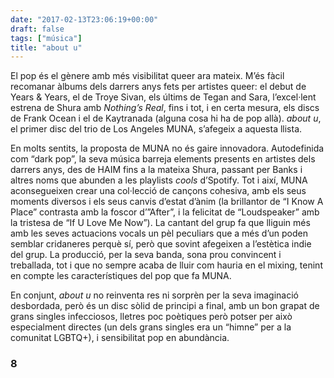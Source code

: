 ```yaml
---
date: "2017-02-13T23:06:19+00:00"
draft: false
tags: ["música"]
title: "about u"
---
```

El pop és el gènere amb més visibilitat queer ara mateix. M’és fàcil recomanar àlbums dels darrers anys fets per artistes queer: el debut de Years & Years, el de Troye Sivan, els últims de Tegan and Sara, l’excel·lent estrena de Shura amb *Nothing’s Real*, fins i tot, i en certa mesura, els discs de Frank Ocean i el de Kaytranada (alguna cosa hi ha de pop allà). *about u*, el primer disc del trio de Los Angeles MUNA, s’afegeix a aquesta llista.

<!-- more -->

En molts sentits, la proposta de MUNA no és gaire innovadora. Autodefinida com “dark pop”, la seva música barreja elements presents en artistes dels darrers anys, des de HAIM fins a la mateixa Shura, passant per Banks i altres noms que abunden a les playlists *cools* d’Spotify. Tot i així, MUNA aconsegueixen crear una col·lecció de cançons cohesiva, amb els seus moments diversos i els seus canvis d’estat d’ànim (la brillantor de “I Know A Place” contrasta amb la foscor d’”After”, i la felicitat de “Loudspeaker” amb la tristesa de “If U Love Me Now”). La cantant del grup fa que lliguin més amb les seves actuacions vocals un pèl peculiars que a més d’un poden semblar cridaneres perquè sí, però que sovint afegeixen a l’estètica indie del grup. La producció, per la seva banda, sona prou convincent i treballada, tot i que no sempre acaba de lluir com hauria en el mixing, tenint en compte les característiques del pop que fa MUNA.

En conjunt, *about u* no reinventa res ni sorprèn per la seva imaginació desbordada, però és un disc sòlid de principi a final, amb un bon grapat de grans singles infecciosos, lletres poc poètiques però potser per això especialment directes (un dels grans singles era un “himne” per a la comunitat LGBTQ+), i sensibilitat pop en abundància.

### 8